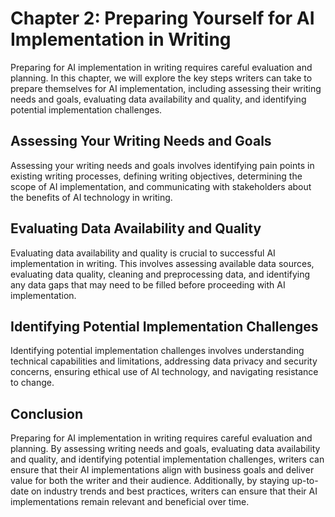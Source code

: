 Chapter 2: Preparing Yourself for AI Implementation in Writing
==============================================================

Preparing for AI implementation in writing requires careful evaluation and planning. In this chapter, we will explore the key steps writers can take to prepare themselves for AI implementation, including assessing their writing needs and goals, evaluating data availability and quality, and identifying potential implementation challenges.

Assessing Your Writing Needs and Goals
--------------------------------------

Assessing your writing needs and goals involves identifying pain points in existing writing processes, defining writing objectives, determining the scope of AI implementation, and communicating with stakeholders about the benefits of AI technology in writing.

Evaluating Data Availability and Quality
----------------------------------------

Evaluating data availability and quality is crucial to successful AI implementation in writing. This involves assessing available data sources, evaluating data quality, cleaning and preprocessing data, and identifying any data gaps that may need to be filled before proceeding with AI implementation.

Identifying Potential Implementation Challenges
-----------------------------------------------

Identifying potential implementation challenges involves understanding technical capabilities and limitations, addressing data privacy and security concerns, ensuring ethical use of AI technology, and navigating resistance to change.

Conclusion
----------

Preparing for AI implementation in writing requires careful evaluation and planning. By assessing writing needs and goals, evaluating data availability and quality, and identifying potential implementation challenges, writers can ensure that their AI implementations align with business goals and deliver value for both the writer and their audience. Additionally, by staying up-to-date on industry trends and best practices, writers can ensure that their AI implementations remain relevant and beneficial over time.
